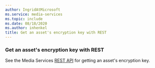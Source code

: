 ```yaml
---
author: IngridAtMicrosoft
ms.service: media-services
ms.topic: include
ms.date: 08/18/2020
ms.author: inhenkel
title: Get an asset's encryption key with REST
---
```


### Get an asset's encryption key with REST

See the Media Services [REST API](/rest/api/media/assets/get-encryption-key) for getting an asset's encryption key.
